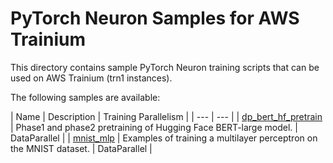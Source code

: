 # PyTorch Neuron Samples for AWS Trainium

This directory contains sample PyTorch Neuron training scripts that can be used on AWS Trainium (trn1 instances).

The following samples are available:

| Name | Description | Training Parallelism |
| --- | --- |
| [dp_bert_hf_pretrain](training/dp_bert_hf_pretrain) | Phase1 and phase2 pretraining of Hugging Face BERT-large model. | DataParallel |
| [mnist_mlp](training/mnist_mlp) | Examples of training a multilayer perceptron on the MNIST dataset. | DataParallel |
